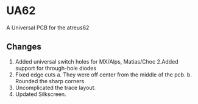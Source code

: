 # UA62
A Universal PCB for the atreus62

## Changes
1. Added universal switch holes for MX/Alps, Matias/Choc
2.Added support for through-hole diodes
3. Fixed edge cuts
  a. They were off center from the middle of the pcb.
  b. Rounded the sharp corners.
4. Uncomplicated the trace layout. 
5. Updated Silkscreen.
